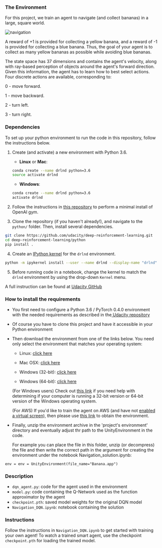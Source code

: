 ### The Environment


For this project, we train an agent to navigate (and collect bananas) in a large, square world.


![navigation](https://user-images.githubusercontent.com/89017449/132192881-f134212a-a2b7-4f10-a965-55ae33bf4c37.gif)



A reward of +1 is provided for collecting a yellow banana, and a reward of -1 is provided for collecting a blue banana. Thus, the goal of your agent is to collect as many yellow bananas as possible while avoiding blue bananas.

The state space has 37 dimensions and contains the agent's velocity, along with ray-based perception of objects around the agent's forward direction. Given this information, the agent has to learn how to best select actions. Four discrete actions are available, corresponding to:

0 - move forward.

1 - move backward.

2 - turn left.

3 - turn right.


### Dependencies

To set up your python environment to run the code in this repository, follow the instructions below.

1. Create (and activate) a new environment with Python 3.6.

	- __Linux__ or __Mac__: 
	```bash
	conda create --name drlnd python=3.6
	source activate drlnd
	```
	- __Windows__: 
	```bash
	conda create --name drlnd python=3.6 
	activate drlnd
	```
  
2. Follow the instructions in [this repository](https://github.com/openai/gym) to perform a minimal install of OpenAI gym.  

	
3. Clone the repository (if you haven't already!), and navigate to the `python/` folder.  Then, install several dependencies.
```bash
git clone https://github.com/udacity/deep-reinforcement-learning.git
cd deep-reinforcement-learning/python
pip install .
```

4. Create an [IPython kernel](http://ipython.readthedocs.io/en/stable/install/kernel_install.html) for the `drlnd` environment.  
```bash
python -m ipykernel install --user --name drlnd --display-name "drlnd"
```

5. Before running code in a notebook, change the kernel to match the `drlnd` environment by using the drop-down `Kernel` menu. 

A full instruction can be found at [Udacity GitHub](https://github.com/udacity/deep-reinforcement-learning)  


### How to install the requirements

- You first need to configure a Python 3.6 / PyTorch 0.4.0 environment with the needed requirements as described in the[ Udacity repository](https://github.com/udacity/deep-reinforcement-learning#dependencies)

- Of course you have to clone this project and have it accessible in your Python environment

- Then download the environment from one of the links below. You need only select the environment that matches your operating system:

  - Linux: [click here](https://s3-us-west-1.amazonaws.com/udacity-drlnd/P1/Banana/Banana_Linux.zip)

  - Mac OSX: [click here](https://s3-us-west-1.amazonaws.com/udacity-drlnd/P1/Banana/Banana.app.zip)

  - Windows (32-bit): [click here](https://s3-us-west-1.amazonaws.com/udacity-drlnd/P1/Banana/Banana_Windows_x86.zip)

  - Windows (64-bit): [click here](https://s3-us-west-1.amazonaws.com/udacity-drlnd/P1/Banana/Banana_Windows_x86_64.zip)

  (For Windows users) Check out [this link](https://support.microsoft.com/en-us/help/827218/how-to-determine-whether-a-computer-is-running-a-32-bit-version-or-64) if you need help with determining if your computer is running a 32-bit version or 64-bit version of the Windows operating system.

  (For AWS) If you'd like to train the agent on AWS (and have not [enabled a virtual screen](https://github.com/Unity-Technologies/ml-agents/blob/master/docs/Training-on-Amazon-Web-Service.md)), then please use [this link](https://s3-us-west-1.amazonaws.com/udacity-drlnd/P1/Banana/Banana_Linux_NoVis.zip) to obtain the environment.


- Finally, unzip the environment archive in the 'project's environment' directory and eventually adjust thr path to the UnityEnvironment in the code.

  For example you can place the file in this folder, unzip (or decompress) the file and then write the correct path in the argument for creating the environment under the notebook Navigation_solution.ipynb:

```
env = env = UnityEnvironment(file_name="Banana.app")
```

### Description

- `dqn_agent.py`: code for the agent used in the environment
- `model.py`: code containing the Q-Network used as the function approximator by the agent
- `checkpoint.pth`: saved model weights for the original DQN model
- `Navigation_DQN.ipynb`: notebook containing the solution

### Instructions

Follow the instructions in `Navigation_DQN.ipynb` to get started with training your own agent! 
To watch a trained smart agent, use the checkpoint `checkpoint.pth` for loading the trained model. 



